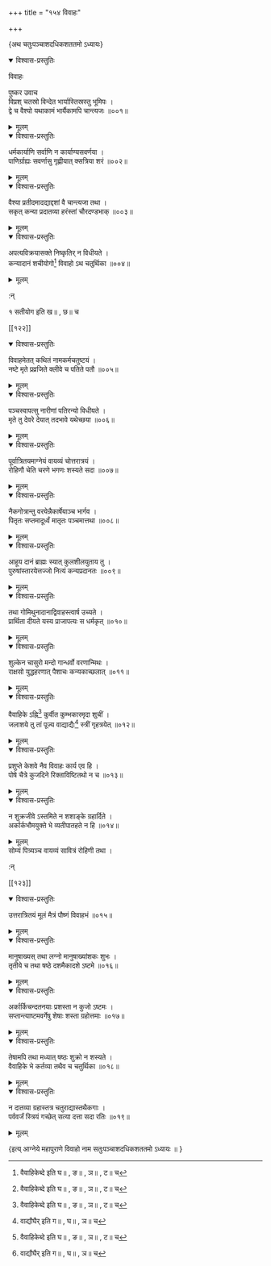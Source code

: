 +++
title = "१५४ विवाहः"

+++

\{अथ चतुःपञ्चाशदधिकशततमो ऽध्यायः\}


<details open><summary>विश्वास-प्रस्तुतिः</summary>

विवाहः  
    
पुष्कर उवाच  
विप्रश् चतस्रो विन्देत भार्यास्तिस्रस्तु भूमिपः ।  
द्वे च वैश्यो यथाकामं भार्यैकामपि चान्त्यजः   ॥००१॥
</details>

<details><summary>मूलम्</summary>

विवाहः  
    
पुष्कर उवाच  
विप्रश् चतस्रो विन्देत भार्यास्तिस्रस्तु भूमिपः ।  
द्वे च वैश्यो यथाकामं भार्यैकामपि चान्त्यजः   ॥००१॥
</details>  

<details open><summary>विश्वास-प्रस्तुतिः</summary>

धर्मकार्याणि सर्वाणि न कार्याण्यसवर्णया ।  
पाणिर्ग्राह्यः सवर्णासु गृह्णीयात् क्सत्रिया शरं   ॥००२॥
</details>

<details><summary>मूलम्</summary>

धर्मकार्याणि सर्वाणि न कार्याण्यसवर्णया ।  
पाणिर्ग्राह्यः सवर्णासु गृह्णीयात् क्सत्रिया शरं   ॥००२॥
</details>  

<details open><summary>विश्वास-प्रस्तुतिः</summary>

वैश्या प्रतीदमादद्याद्दशां वै चान्त्यजा तथा   ।  
सकृत् कन्या प्रदातव्या हरंस्तां चौरदण्डभाक्   ॥००३॥
</details>

<details><summary>मूलम्</summary>

वैश्या प्रतीदमादद्याद्दशां वै चान्त्यजा तथा   ।  
सकृत् कन्या प्रदातव्या हरंस्तां चौरदण्डभाक्   ॥००३॥
</details>  

<details open><summary>विश्वास-प्रस्तुतिः</summary>

अपत्यविक्रयासक्ते निष्कृतिर् न विधीयते ।  
कन्यादानं शचीयोगो[^१] विवाहो ऽथ चतुर्थिका ॥००४॥
</details>

<details><summary>मूलम्</summary>

अपत्यविक्रयासक्ते निष्कृतिर् न विधीयते ।  
कन्यादानं शचीयोगो[^१] विवाहो ऽथ चतुर्थिका ॥००४॥
</details>  
    
:न्  
    
 १ सतीयोग इति ख॥ , छ॥ च  

[[१२२]]
    

<details open><summary>विश्वास-प्रस्तुतिः</summary>

विवाहमेतत् कथितं नामकर्मचतुष्टयं ।  
नष्टे मृते प्रव्रजिते क्लीवे च पतिते पतौ ॥००५॥
</details>

<details><summary>मूलम्</summary>

विवाहमेतत् कथितं नामकर्मचतुष्टयं ।  
नष्टे मृते प्रव्रजिते क्लीवे च पतिते पतौ ॥००५॥
</details>  

<details open><summary>विश्वास-प्रस्तुतिः</summary>

पञ्चस्वापत्सु नारीणां पतिरन्यो विधीयते ।  
मृते तु देवरे देयात् तदभावे यथेच्छया ॥००६॥
</details>

<details><summary>मूलम्</summary>

पञ्चस्वापत्सु नारीणां पतिरन्यो विधीयते ।  
मृते तु देवरे देयात् तदभावे यथेच्छया ॥००६॥
</details>  

<details open><summary>विश्वास-प्रस्तुतिः</summary>

पूर्वात्रितयमाग्नेयं वायव्यं चोत्तरात्रयं ।  
रोहिणौ चेति चरणे भगणः शस्यते सदा ॥००७॥
</details>

<details><summary>मूलम्</summary>

पूर्वात्रितयमाग्नेयं वायव्यं चोत्तरात्रयं ।  
रोहिणौ चेति चरणे भगणः शस्यते सदा ॥००७॥
</details>  

<details open><summary>विश्वास-प्रस्तुतिः</summary>

नैकगोत्रान्तु वरयेन्नैकार्षेयाञ्च भार्गव ।  
पितृतः सप्तमादूर्ध्वं मातृतः पञ्चमात्तथा   ॥००८॥
</details>

<details><summary>मूलम्</summary>

नैकगोत्रान्तु वरयेन्नैकार्षेयाञ्च भार्गव ।  
पितृतः सप्तमादूर्ध्वं मातृतः पञ्चमात्तथा   ॥००८॥
</details>  

<details open><summary>विश्वास-प्रस्तुतिः</summary>

आहूय दानं ब्राह्मः स्यात् कुलशीलयुताय तु ।  
पुरुषांस्तारयेत्तज्जो नित्यं कन्यप्रदानतः ॥००९॥
</details>

<details><summary>मूलम्</summary>

आहूय दानं ब्राह्मः स्यात् कुलशीलयुताय तु ।  
पुरुषांस्तारयेत्तज्जो नित्यं कन्यप्रदानतः ॥००९॥
</details>  

<details open><summary>विश्वास-प्रस्तुतिः</summary>

तथा गोमिथुनादानाद्विवाहस्त्वार्ष उच्यते ।  
प्रार्थिता दीयते यस्य प्राजापत्यः स धर्मकृत् ॥०१०॥
</details>

<details><summary>मूलम्</summary>

तथा गोमिथुनादानाद्विवाहस्त्वार्ष उच्यते ।  
प्रार्थिता दीयते यस्य प्राजापत्यः स धर्मकृत् ॥०१०॥
</details>  

<details open><summary>विश्वास-प्रस्तुतिः</summary>

शुल्केन चासुरो मन्दो गान्धर्वो वरणान्मिथः ।  
राक्षसो युद्धहरणात् पैशाचः कन्यकाच्छलात्   ॥०११॥
</details>

<details><summary>मूलम्</summary>

शुल्केन चासुरो मन्दो गान्धर्वो वरणान्मिथः ।  
राक्षसो युद्धहरणात् पैशाचः कन्यकाच्छलात्   ॥०११॥
</details>  

<details open><summary>विश्वास-प्रस्तुतिः</summary>

वैवाहिके ऽह्नि[^१] कुर्वीत कुम्भकारमृदा शुचीं   ।  
जलाशये तु तां पूज्य वाद्याद्यैः[^२] स्त्रीं गृहत्रयेत्   ॥०१२॥
</details>

<details><summary>मूलम्</summary>

वैवाहिके ऽह्नि[^१] कुर्वीत कुम्भकारमृदा शुचीं   ।  
जलाशये तु तां पूज्य वाद्याद्यैः[^२] स्त्रीं गृहत्रयेत्   ॥०१२॥
</details>  

<details open><summary>विश्वास-प्रस्तुतिः</summary>

प्रशुप्ते केशवे नैव विवाहः कार्य एव हि ।  
पोषे चैत्रे कुजदिने रिक्ताविष्टितथो न च ॥०१३॥
</details>

<details><summary>मूलम्</summary>

प्रशुप्ते केशवे नैव विवाहः कार्य एव हि ।  
पोषे चैत्रे कुजदिने रिक्ताविष्टितथो न च ॥०१३॥
</details>  

<details open><summary>विश्वास-प्रस्तुतिः</summary>

न शुक्रजीवे ऽस्तमिते न शशाङ्के ग्रहार्दिते ।  
अर्कार्कभौमयुक्ते भे व्यतीपातहते न हि ॥०१४॥
</details>

<details><summary>मूलम्</summary>

न शुक्रजीवे ऽस्तमिते न शशाङ्के ग्रहार्दिते ।  
अर्कार्कभौमयुक्ते भे व्यतीपातहते न हि ॥०१४॥
</details>  
सोम्यं पित्र्यञ्च वायव्यं सावित्रं रोहिणी तथा   ।  
    
:न्  
    
[^१]: वैवाहिकेब्दे इति घ॥ , ङ॥ , ञ॥ , ट॥ च  
    
[^२]: वाद्यौघैर् इति ग॥ , घ॥ , ञ॥ च  

[[१२३]]
    

<details open><summary>विश्वास-प्रस्तुतिः</summary>

उत्तरात्रितयं मूलं मैत्रं पौष्णं विवाहभं   ॥०१५॥
</details>

<details><summary>मूलम्</summary>

उत्तरात्रितयं मूलं मैत्रं पौष्णं विवाहभं   ॥०१५॥
</details>  

<details open><summary>विश्वास-प्रस्तुतिः</summary>

मानुषाख्यस् तथा लग्नो मानुषाख्यांशकः शुभः   ।  
तृतीये च तथा षष्ठे दशमैकादशे ऽष्टमे   ॥०१६॥
</details>

<details><summary>मूलम्</summary>

मानुषाख्यस् तथा लग्नो मानुषाख्यांशकः शुभः   ।  
तृतीये च तथा षष्ठे दशमैकादशे ऽष्टमे   ॥०१६॥
</details>  

<details open><summary>विश्वास-प्रस्तुतिः</summary>

अर्कार्किचन्दतनयाः प्रशस्ता न कुजो ऽष्टमः ।  
सप्तान्त्याष्टमवर्गेषु शेषाः शस्ता ग्रहोत्तमाः   ॥०१७॥
</details>

<details><summary>मूलम्</summary>

अर्कार्किचन्दतनयाः प्रशस्ता न कुजो ऽष्टमः ।  
सप्तान्त्याष्टमवर्गेषु शेषाः शस्ता ग्रहोत्तमाः   ॥०१७॥
</details>  

<details open><summary>विश्वास-प्रस्तुतिः</summary>

तेषामपि तथा मध्यात् षष्ठः शुक्रो न शस्यते   ।  
वैवाहिके भे कर्तव्या तथैव च चतुर्थिका ॥०१८॥
</details>

<details><summary>मूलम्</summary>

तेषामपि तथा मध्यात् षष्ठः शुक्रो न शस्यते   ।  
वैवाहिके भे कर्तव्या तथैव च चतुर्थिका ॥०१८॥
</details>  

<details open><summary>विश्वास-प्रस्तुतिः</summary>

न दातव्या ग्रहास्तत्र चतुराद्यास्तथैकगाः ।  
पर्ववर्जं स्त्रियं गच्छेत् सत्या दत्ता सदा रतिः ॥०१९॥
</details>

<details><summary>मूलम्</summary>

न दातव्या ग्रहास्तत्र चतुराद्यास्तथैकगाः ।  
पर्ववर्जं स्त्रियं गच्छेत् सत्या दत्ता सदा रतिः ॥०१९॥
</details>  
    
\{इत्य् आग्नेये महापुराणे विवाहो नाम सतुःपञ्चाशदधिकशततमो ऽध्यायः ॥  }
    